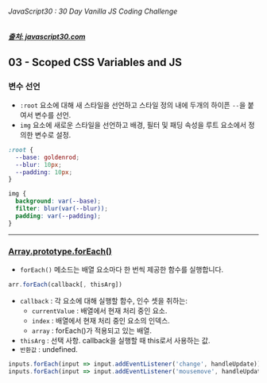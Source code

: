 ###### JavaScript30 : 30 Day Vanilla JS Coding Challenge

##### [출처: javascript30.com](https://javascript30.com/)

## 03 - Scoped CSS Variables and JS
### 변수 선언
- `:root` 요소에 대해 새 스타일을 선언하고 스타일 정의 내에 두개의 하이픈 `--`을 붙여서 변수를 선언.
- `img` 요소에 새로운 스타일을 선언하고 배경, 필터 및 패딩 속성을 루트 요소에서 정의한 변수로 설정.

```css
:root {
  --base: goldenrod;
  --blur: 10px;
  --padding: 10px;
}

img {
  background: var(--base);
  filter: blur(var(--blur));
  padding: var(--padding);
}
```

---

### [Array.prototype.forEach()](https://developer.mozilla.org/ko/docs/Web/JavaScript/Reference/Global_Objects/Array/forEach)
- `forEach()` 메소드는 배열 요소마다 한 번씩 제공한 함수를 실행합니다.

```js
arr.forEach(callback[, thisArg])
```

- `callback` : 각 요소에 대해 실행할 함수, 인수 셋을 취하는:
    - `currentValue` : 배열에서 현재 처리 중인 요소.
    - `index` : 배열에서 현재 처리 중인 요소의 인덱스.
    - `array` : forEach()가 적용되고 있는 배열.
- `thisArg` : 선택 사항. callback을 실행할 때 this로서 사용하는 값.
-  `반환값` : undefined.

```js
inputs.forEach(input => input.addEventListener('change', handleUpdate));
inputs.forEach(input => input.addEventListener('mousemove', handleUpdate));
```
